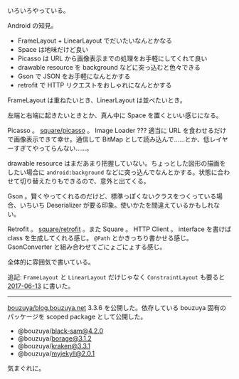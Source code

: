 いろいろやっている。

Android の知見。

- FrameLayout + LinearLayout でだいたいなんとかなる
- Space は地味だけど良い
- Picasso は URL から画像表示までの処理をお手軽にしてくれて良い
- drawable resource を background などに突っ込むと色々できる
- Gson で JSON をお手軽になんとかする
- retrofit で HTTP リクエストをおしゃれになんとかする

FrameLayout は重ねたいとき、LinearLayout は並べたいとき。

左端と右端に起きたいときとか、真ん中に Space を置くといい感じになる。

Picasso 。 [square/picasso][] 。 Image Loader ??? 適当に URL を食わせるだけで画像表示できて幸せ。通信して BitMap として読み込んで……とか、低レイヤーすぎてやってらんない……。

drawable resource はまだあまり把握していない。ちょっとした図形の描画をしたい場合に `android:background` などに突っ込んでなんとかする。状態に合わせて切り替えたりもできるので、意外と出てくる。

Gson 。賢くやってくれるのだけど、標準っぽくないクラスをつくっている場合、いちいち Deserializer が要る印象。使いかたを間違えているかもしれない。

Retrofit 。 [square/retrofit][] 。また Square 。 HTTP Client 。 interface を書けば class を生成してくれる感じ。 `@Path` とかきっちり書かせる感じ。 GsonConverter と組み合わせてごにょごにょする感じ。

全体的に雰囲気で書いている。

追記: `FrameLayout` と `LinearLayout` だけじゃなく `ConstraintLayout` も要ると [2017-06-13][] に書いた。

-----

[bouzuya/blog.bouzuya.net][] 3.3.6 を公開した。依存している bouzuya 固有のパッケージを scoped package として公開した。

- @bouzuya/black-sam@4.2.0
- @bouzuya/borage@3.1.2
- @bouzuya/kraken@3.3.1
- @bouzuya/myjekyll@2.0.1

気まぐれに。

[square/picasso]: https://github.com/square/picasso
[square/retrofit]: https://github.com/square/retrofit
[bouzuya/blog.bouzuya.net]: https://github.com/bouzuya/blog.bouzuya.net
[2017-06-13]: http://blog.bouzuya.net/2017/06/13/
